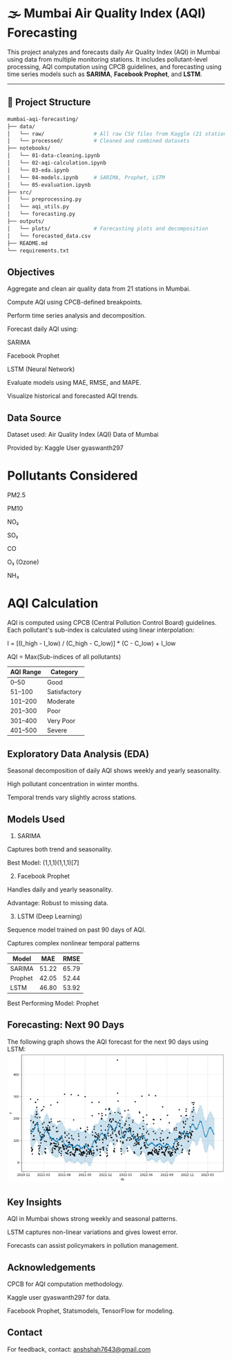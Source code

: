 # 🌫️ Mumbai Air Quality Index (AQI) Forecasting

This project analyzes and forecasts daily Air Quality Index (AQI) in Mumbai using data from multiple monitoring stations. It includes pollutant-level processing, AQI computation using CPCB guidelines, and forecasting using time series models such as **SARIMA**, **Facebook Prophet**, and **LSTM**.

---

## 📂 Project Structure

```bash
mumbai-aqi-forecasting/
├── data/
│   └── raw/                # All raw CSV files from Kaggle (21 stations)
│   └── processed/          # Cleaned and combined datasets
├── notebooks/
│   └── 01-data-cleaning.ipynb
│   └── 02-aqi-calculation.ipynb
│   └── 03-eda.ipynb
│   └── 04-models.ipynb     # SARIMA, Prophet, LSTM
│   └── 05-evaluation.ipynb
├── src/
│   └── preprocessing.py
│   └── aqi_utils.py
│   └── forecasting.py
├── outputs/
│   └── plots/              # Forecasting plots and decomposition
│   └── forecasted_data.csv
├── README.md
└── requirements.txt
```

## Objectives

Aggregate and clean air quality data from 21 stations in Mumbai.

Compute AQI using CPCB-defined breakpoints.

Perform time series analysis and decomposition.

Forecast daily AQI using:

SARIMA

Facebook Prophet

LSTM (Neural Network)

Evaluate models using MAE, RMSE, and MAPE.

Visualize historical and forecasted AQI trends.

## Data Source

Dataset used: Air Quality Index (AQI) Data of Mumbai

Provided by: Kaggle User gyaswanth297

# Pollutants Considered

PM2.5

PM10

NO₂

SO₂

CO

O₃ (Ozone)

NH₃

# AQI Calculation

AQI is computed using CPCB (Central Pollution Control Board) guidelines. Each pollutant's sub-index is calculated using linear interpolation:

I = [(I_high - I_low) / (C_high - C_low)] * (C - C_low) + I_low

AQI = Max(Sub-indices of all pollutants)

| AQI Range | Category     |
| --------- | ------------ |
| 0–50      | Good         |
| 51–100    | Satisfactory |
| 101–200   | Moderate     |
| 201–300   | Poor         |
| 301–400   | Very Poor    |
| 401–500   | Severe       |

## Exploratory Data Analysis (EDA)

Seasonal decomposition of daily AQI shows weekly and yearly seasonality.

High pollutant concentration in winter months.

Temporal trends vary slightly across stations.

## Models Used
1. SARIMA

Captures both trend and seasonality.

Best Model: (1,1,1)(1,1,1)[7]

2. Facebook Prophet

Handles daily and yearly seasonality.

Advantage: Robust to missing data.

3. LSTM (Deep Learning)

Sequence model trained on past 90 days of AQI.

Captures complex nonlinear temporal patterns

| Model   | MAE   | RMSE  | 
| ------- | ----- | ----- | 
| SARIMA  | 51.22 | 65.79 | 
| Prophet | 42.05 | 52.44 |
| LSTM    | 46.80 | 53.92 |

Best Performing Model: Prophet

## Forecasting: Next 90 Days

The following graph shows the AQI forecast for the next 90 days using LSTM:
![Prophet Forecast](outputs/plots/prophet.png)

## Key Insights

AQI in Mumbai shows strong weekly and seasonal patterns.

LSTM captures non-linear variations and gives lowest error.

Forecasts can assist policymakers in pollution management.

## Acknowledgements

CPCB for AQI computation methodology.

Kaggle user gyaswanth297 for data.

Facebook Prophet, Statsmodels, TensorFlow for modeling.

## Contact

For feedback, contact: anshshah7643@gmail.com
